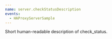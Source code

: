 ```yaml
---
name: server.checkStatusDescription
events:
  - HAProxyServerSample
---
```


Short human-readable description of check\_status.